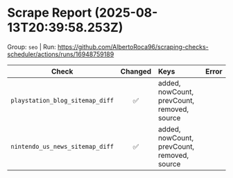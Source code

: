# Scrape Report (2025-08-13T20:39:58.253Z)

Group: `seo`  |  Run: https://github.com/AlbertoRoca96/scraping-checks-scheduler/actions/runs/16948759189

| Check | Changed | Keys | Error |
|---|:---:|:--|:--|
| `playstation_blog_sitemap_diff` | ✅ | added, nowCount, prevCount, removed, source |  |
| `nintendo_us_news_sitemap_diff` | ✅ | added, nowCount, prevCount, removed, source |  |
